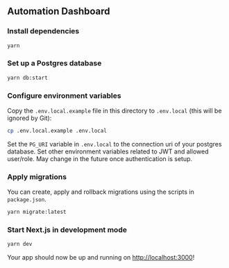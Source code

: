 ## Automation Dashboard

### Install dependencies

```bash
yarn
```

### Set up a Postgres database

```bash
yarn db:start
```

### Configure environment variables

Copy the `.env.local.example` file in this directory to `.env.local` (this will be ignored by Git):

```bash
cp .env.local.example .env.local
```

Set the `PG_URI` variable in `.env.local` to the connection uri of your postgres database.
Set other environment variables related to JWT and allowed user/role. May change in the future once authentication is setup.

### Apply migrations

You can create, apply and rollback migrations using the scripts in `package.json`.

```bash
yarn migrate:latest
```

### Start Next.js in development mode

```bash
yarn dev
```

Your app should now be up and running on [http://localhost:3000](http://localhost:3000)!
